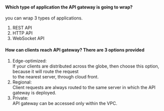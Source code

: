 #### Which type of application the API gateway is going to wrap?</br>
you can wrap 3 types of applications.</br>
1. REST API
2. HTTP API
3. WebSocket API

#### How can clients reach API gateway? There are 3 options provided</br>
1. Edge-optimized:</br>
   If your clients are distributed across the globe, then choose this option, because it will route the request</br>
   to the nearest server, through cloud front.</br> 
2. Regional:</br>
   Client requests are always routed to the same server in which the API gateway is deployed.</br>
3. Private:</br>
   API gateway can be accessed only within the VPC.
